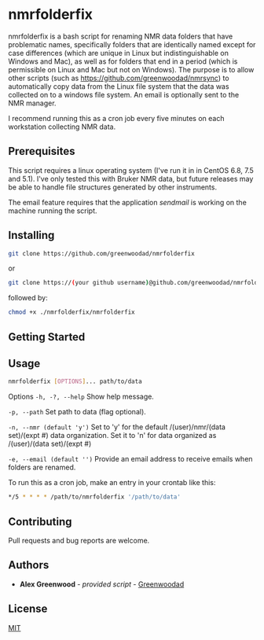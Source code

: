 # nmrfolderfix

nmrfolderfix is a bash script for renaming NMR data folders that have problematic names, 
specifically folders that are identically named except for case differences (which are 
unique in Linux but indistinguishable on Windows and Mac), as well as for folders that 
end in a period (which is permissible on Linux and Mac but not on Windows). The purpose
is to allow other scripts (such as https://github.com/greenwoodad/nmrsync) to 
automatically copy data from the Linux file system that the data was collected on to a 
windows file system. An email is optionally sent to the NMR manager.

I recommend running this as a cron job every five minutes on each workstation collecting
NMR data.

## Prerequisites

This script requires a linux operating system (I've run it in in CentOS 6.8, 7.5 and 5.1). I've only tested this with 
Bruker NMR data, but future releases may be able to handle file structures generated by other instruments.

The email feature requires that the application *sendmail* is working on the machine running the script.

## Installing

```sh
git clone https://github.com/greenwoodad/nmrfolderfix
```
or 

```sh
git clone https://(your github username)@github.com/greenwoodad/nmrfolderfix.git
```

followed by:
```sh
chmod +x ./nmrfolderfix/nmrfolderfix
```

## Getting Started



## Usage

```sh
nmrfolderfix [OPTIONS]... path/to/data
```
Options
 `-h, -?, --help`                           Show help message.

 `-p, --path`                               Set path to data (flag optional).
 
 `-n, --nmr (default 'y')`                  Set to 'y' for the default /(user)/nmr/(data set)/(expt #)
                                            data organization. Set it to 'n' for data organized as
                                            /(user)/(data set)/(expt #)

 `-e, --email (default '')`                 Provide an email address to receive emails when
                                            folders are renamed.
										  
To run this as a cron job, make an entry in your crontab like this:

```sh
*/5 * * * * /path/to/nmrfolderfix '/path/to/data'
```

## Contributing
Pull requests and bug reports are welcome. 

## Authors

  - **Alex Greenwood** - *provided script* -
    [Greenwoodad](https://github.com/Greenwoodad)

## License
[MIT](https://choosealicense.com/licenses/mit/)
